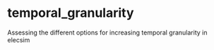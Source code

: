 # temporal_granularity
Assessing the different options for increasing temporal granularity in elecsim
